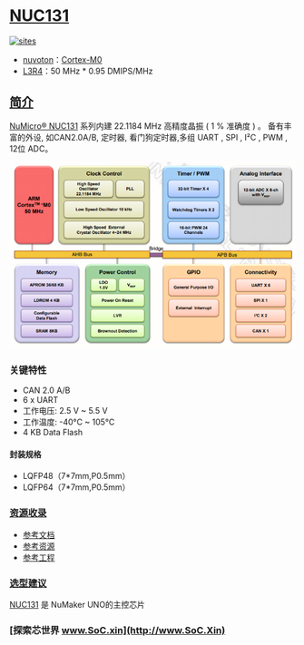 ﻿# [NUC131](https://github.com/SoCXin/NUC131)

[![sites](http://182.61.61.133/link/resources/SoC.png)](http://www.SoC.Xin)

* [nuvoton](http://www.nuvoton.com.cn/)：[Cortex-M0](https://github.com/SoCXin/Cortex)
* [L3R4](https://github.com/SoCXin/Level)：50 MHz  * 0.95 DMIPS/MHz

## [简介](https://github.com/SoCXin/NUC131/wiki)

[NuMicro® NUC131](https://www.nuvoton.com/products/microcontrollers/arm-cortex-m0-mcus/nuc131-nuc1311-can-series/) 系列内建 22.1184 MHz 高精度晶振 ( 1 % 准确度 ) 。 备有丰富的外设, 如CAN2.0A/B, 定时器, 看门狗定时器,多组 UART , SPI , I²C , PWM , 12位 ADC。

[![sites](docs/NUC131.png)](https://www.nuvoton.com/products/microcontrollers/arm-cortex-m0-mcus/nuc131-nuc1311-can-series/)

### 关键特性

* CAN 2.0 A/B
* 6 x UART
* 工作电压: 2.5 V ~ 5.5 V
* 工作温度: -40°C ~ 105°C
* 4 KB Data Flash

#### 封装规格

* LQFP48（7*7mm,P0.5mm）
* LQFP64（7*7mm,P0.5mm）

### [资源收录](https://github.com/SoCXin/NUC131)

* [参考文档](docs/)
* [参考资源](src/)
* [参考工程](project/)

### [选型建议](https://github.com/SoCXin)

[NUC131](https://github.com/SoCXin/NUC131) 是 NuMaker UNO的主控芯片


### [探索芯世界 www.SoC.xin](http://www.SoC.Xin)
